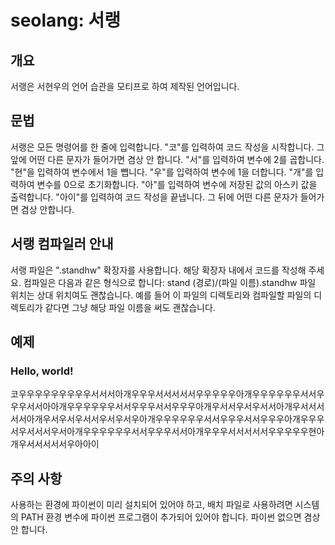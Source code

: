 # seolang: 서랭

## 개요
서랭은 서현우의 언어 습관을 모티프로 하여 제작된 언어입니다.

## 문법
서랭은 모든 명령어를 한 줄에 입력합니다.
"코"를 입력하여 코드 작성을 시작합니다. 그 앞에 어떤 다른 문자가 들어가면 겸상 안 합니다.
"서"를 입력하여 변수에 2를 곱합니다.
"현"을 입력하여 변수에서 1을 뺍니다.
"우"를 입력하여 변수에 1을 더합니다.
"개"를 입력하여 변수를 0으로 초기화합니다.
"아"를 입력하여 변수에 저장된 값의 아스키 값을 출력합니다.
"아이"를 입력하여 코드 작성을 끝냅니다. 그 뒤에 어떤 다른 문자가 들어가면 겸상 안합니다.

## 서랭 컴파일러 안내
서랭 파일은 ".standhw" 확장자를 사용합니다. 해당 확장자 내에서 코드를 작성해 주세요.
컴파일은 다음과 같은 형식으로 합니다: stand (경로)/(파일 이름).standhw
파일 위치는 상대 위치여도 괜찮습니다. 예를 들어 이 파일의 디렉토리와 컴파일할 파일의 디렉토리가 같다면 그냥 해당 파일 이름을 써도 괜찮습니다.

## 예제

### Hello, world!
코우우우우우우우우우서서서아개우우우서서서서서우우우우우아개우우우우우우서서우우우서서아아개우우우우우우서서우우우서서우우우아개우서서우서우서서아개우서서서서서아개우서우서우서서우서우서우아개우우우우우우서서우우우서서우우우아개우우우서우서서서우서아개우우우우우우서서우우우서서아개우우우서서서서서우우우우우현아개우서서서서서우아아이

## 주의 사항
사용하는 환경에 파이썬이 미리 설치되어 있어야 하고, 배치 파일로 사용하려면 시스템의 PATH 환경 변수에 파이썬 프로그램이 추가되어 있어야 합니다. 파이썬 없으면 겸상 안 합니다.